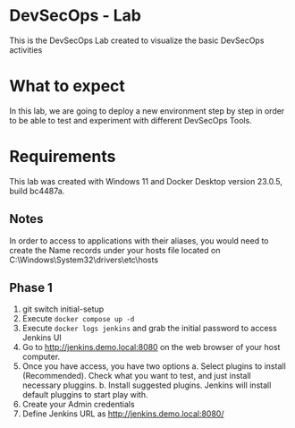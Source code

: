 # DevSecOps - Lab

This is the DevSecOps Lab created to visualize the basic DevSecOps activities

# What to expect

In this lab, we are going to deploy a new environment step by step in order to be able to test and experiment with different DevSecOps Tools.

# Requirements

This lab was created with Windows 11 and Docker Desktop version 23.0.5, build bc4487a.

## Notes

In order to access to applications with their aliases, you would need to create the Name records under your hosts file located on C:\Windows\System32\drivers\etc\hosts

## Phase 1

1. git switch initial-setup
2. Execute `docker compose up -d`
3. Execute `docker logs jenkins` and grab the initial password to access Jenkins UI
4. Go to http://jenkins.demo.local:8080 on the web browser of your host computer.
5. Once you have access, you have two options
    a. Select plugins to install (Recommended). Check what you want to test, and just install necessary pluggins.
    b. Install suggested plugins. Jenkins will install default pluggins to start play with.
6. Create your Admin credentials
7. Define Jenkins URL as http://jenkins.demo.local:8080/

